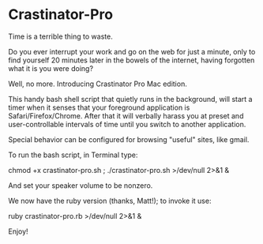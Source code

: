 Crastinator-Pro
===============

Time is a terrible thing to waste.

Do you ever interrupt your work and go on the web for 
just a minute, only to find yourself 20 minutes later 
in the bowels of the internet, having forgotten what 
it is you were doing?

Well, no more. Introducing Crastinator Pro Mac edition.

This handy bash shell script that quietly runs in the background, will
start a timer when it senses that your foreground application is
Safari/Firefox/Chrome. After that it will verbally harass you at
preset and user-controllable intervals of time until you switch to
another application.

Special behavior can be configured for browsing "useful" sites, like gmail.  

To run the bash script, in Terminal type:

 chmod +x crastinator-pro.sh ;
 ./crastinator-pro.sh >/dev/null 2>&1 &

And set your speaker volume to be nonzero.

We now have the ruby version (thanks, Matt!); to invoke it use:

ruby crastinator-pro.rb >/dev/null 2>&1 &

Enjoy! 

